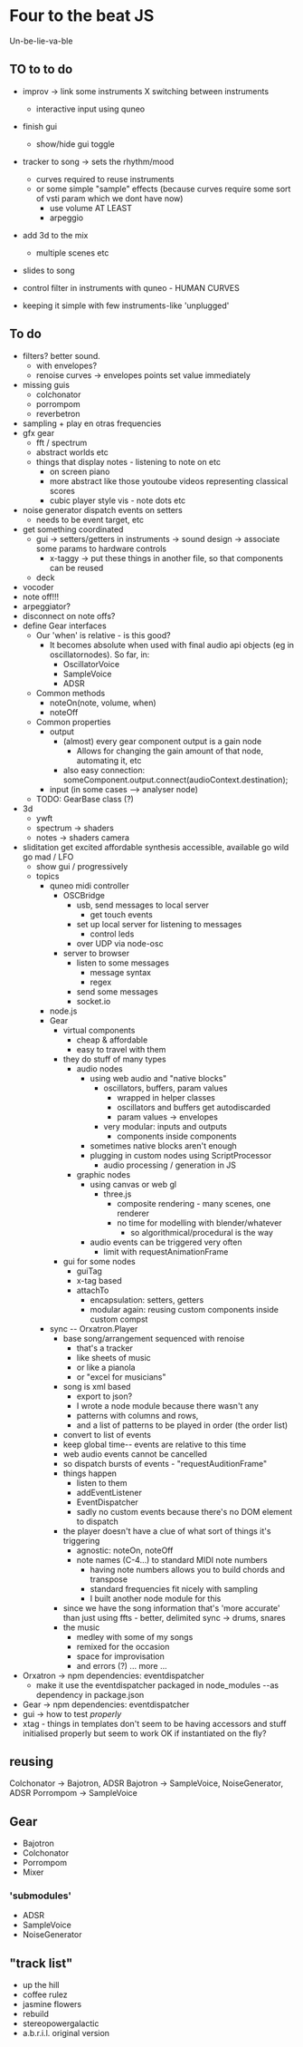 # Four to the beat JS

Un-be-lie-va-ble

## TO to to do

- improv -> link some instruments
	X switching between instruments
	- interactive input using quneo
- finish gui
	- show/hide gui toggle
- tracker to song -> sets the rhythm/mood
	- curves required to reuse instruments
	- or some simple "sample" effects (because curves require some sort of vsti param which we dont have now)
		- use volume AT LEAST
		- arpeggio

- add 3d to the mix
	- multiple scenes etc
- slides to song


- control filter in instruments with quneo - HUMAN CURVES
- keeping it simple with few instruments-like 'unplugged'

## To do
- filters? better sound.
	- with envelopes?
	- renoise curves -> envelopes
		points set value immediately
- missing guis
	- colchonator
	- porrompom
	- reverbetron
- sampling + play en otras frequencies
- gfx gear
	- fft / spectrum
	- abstract worlds etc
	- things that display notes - listening to note on etc
		- on screen piano
		- more abstract like those youtoube videos representing classical scores
		- cubic player style vis - note dots etc
- noise generator dispatch events on setters
	- needs to be event target, etc
- get something coordinated
	- gui
		-> setters/getters in instruments
		-> sound design
		-> associate some params to hardware controls
		- x-taggy -> put these things in another file, so that components can be reused
	- deck
- vocoder
- note off!!!
- arpeggiator?
- disconnect on note offs?
- define Gear interfaces
	- Our 'when' is relative - is this good?
		- It becomes absolute when used with final audio api objects (eg in oscillatornodes). So far, in:
			- OscillatorVoice
			- SampleVoice
			- ADSR
	- Common methods
		- noteOn(note, volume, when)
		- noteOff
	- Common properties
		- output
			- (almost) every gear component output is a gain node
				- Allows for changing the gain amount of that node, automating it, etc
			- also easy connection:
				someComponent.output.connect(audioContext.destination);
		- input (in some cases --> analyser node)
	- TODO: GearBase class (?)
- 3d
	- ywft
	- spectrum -> shaders
	- notes -> shaders
		camera
- sliditation
	get excited
		affordable synthesis
		accessible, available
	go wild
	go mad / LFO
	- show gui / progressively
	- topics
		- quneo midi controller
			- OSCBridge
				- usb, send messages to local server
					- get touch events
				- set up local server for listening to messages
					- control leds
				- over UDP via node-osc
			- server to browser
				- listen to some messages
					- message syntax
					- regex
				- send some messages
				- socket.io
		- node.js
		- Gear
			- virtual components
				- cheap & affordable
				- easy to travel with them
			- they do stuff of many types
				- audio nodes
					- using web audio and "native blocks"
						- oscillators, buffers, param values
							- wrapped in helper classes
							- oscillators and buffers get autodiscarded
							- param values -> envelopes
						- very modular: inputs and outputs
							- components inside components
					- sometimes native blocks aren't enough
					- plugging in custom nodes using ScriptProcessor
						- audio processing / generation in JS
				- graphic nodes
					- using canvas or web gl
						- three.js
							- composite rendering - many scenes, one renderer
							- no time for modelling with blender/whatever
								- so algorithmical/procedural is the way
					- audio events can be triggered very often
						- limit with requestAnimationFrame
			- gui for some nodes
				- guiTag
				- x-tag based
				- attachTo
					- encapsulation: setters, getters
					- modular again: reusing custom components inside custom compst
		- sync -- Orxatron.Player
			- base song/arrangement sequenced with renoise
				- that's a tracker
				- like sheets of music
				- or like a pianola
				- or "excel for musicians"
			- song is xml based
				- export to json?
				- I wrote a node module because there wasn't any
				- patterns with columns and rows, 
				- and a list of patterns to be played in order (the order list)
			- convert to list of events
			- keep global time-- events are relative to this time
			- web audio events cannot be cancelled
			- so dispatch bursts of events - "requestAuditionFrame"
			- things happen
				- listen to them
				- addEventListener
				- EventDispatcher
				- sadly no custom events because there's no DOM element to dispatch
			- the player doesn't have a clue of what sort of things it's triggering
				- agnostic: noteOn, noteOff
				- note names (C-4...) to standard MIDI note numbers
					- having note numbers allows you to build chords and transpose
					- standard frequencies fit nicely with sampling
					- I built another node module for this
			- since we have the song information that's 'more accurate' than just using ffts - better, delimited sync -> drums, snares
			- the music
				- medley with some of my songs
				- remixed for the occasion
				- space for improvisation
				- and errors (?)
		... more ...
- Orxatron -> npm
	dependencies: eventdispatcher
	- make it use the eventdispatcher packaged in node_modules --as dependency in package.json
- Gear -> npm
	dependencies: eventdispatcher
- gui -> how to test *properly*
- xtag - things in templates don't seem to be having accessors and stuff initialised properly but seem to work OK if instantiated on the fly?

## reusing

Colchonator -> Bajotron, ADSR
Bajotron -> SampleVoice, NoiseGenerator, ADSR
Porrompom -> SampleVoice

## Gear

- Bajotron
- Colchonator
- Porrompom
- Mixer

### 'submodules'

- ADSR
- SampleVoice
- NoiseGenerator

## "track list"

- up the hill
- coffee rulez
- jasmine flowers
- rebuild
- stereopowergalactic
- a.b.r.i.l. original version
